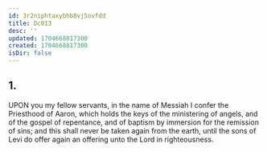 ```yaml
---
id: 3r2niphtaxybhb8vj5ovfdd
title: Dc013
desc: ''
updated: 1704668817300
created: 1704668817300
isDir: false
---
```

## 1.
UPON you my fellow servants, in the name of Messiah I confer the Priesthood of Aaron, which holds the keys of the ministering of angels, and of the gospel of repentance, and of baptism by immersion for the remission of sins; and this shall never be taken again from the earth, until the sons of Levi do offer again an offering unto the Lord in righteousness.
